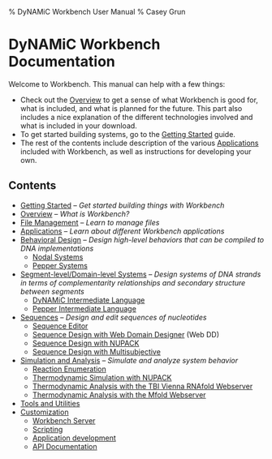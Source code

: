 % DyNAMiC Workbench User Manual
% Casey Grun

DyNAMiC Workbench Documentation
===============================

Welcome to Workbench. This manual can help with a few things:

- Check out the [Overview](overview) to get a sense of what Workbench is good for, what is included, and what is planned for the future. This part also includes a nice explanation of the different technologies involved and what is included in your download.
- To get started building systems, go to the [Getting Started](quickstart) guide.
- The rest of the contents include description of the various [Applications](applications) included with Workbench, as well as instructions for developing your own. 

Contents
--------
- [Getting Started](quickstart) – _Get started building things with Workbench_
- [Overview](overview) – _What is Workbench?_
- [File Management](files) – _Learn to manage files_
- [Applications](applications) – _Learn about different Workbench applications_
- [Behavioral Design](behavioral) – _Design high-level behaviors that can be compiled to DNA implementations_
	- [Nodal Systems](nodal)
	- [Pepper Systems](pepper)
- [Segment-level/Domain-level Systems](segment) – _Design systems of DNA strands in terms of complementarity relationships and secondary structure between segments_
	- [DyNAMiC Intermediate Language](dil)
	- [Pepper Intermediate Language](pil)
- [Sequences](sequence) – _Design and edit sequences of nucleotides_
	- [Sequence Editor](sequence-edit)
	- [Sequence Design with Web Domain Designer](web-dd) (Web DD)
	- [Sequence Design with NUPACK](nupack)
	- [Sequence Design with Multisubjective](multisubjective)
- [Simulation and Analysis](simulation-analysis) – _Simulate and analyze system behavior_
	- [Reaction Enumeration](enumerator)
	- [Thermodynamic Simulation with NUPACK](nupack)
	- [Thermodynamic Analysis with the TBI Vienna RNAfold Webserver](rnafold)
	- [Thermodynamic Analysis with the Mfold Webserver](mfold)
- [Tools and Utilities](utilities)
- [Customization](customization)
	- [Workbench Server](server)
	- [Scripting](scripting)
	- [Application development](application-development)
	- [API Documentation](/docs/index.html)
